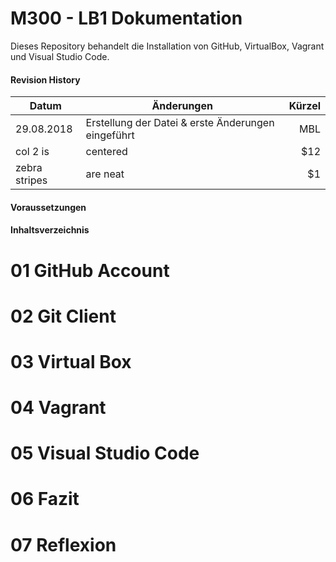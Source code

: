 M300 - LB1 Dokumentation
======

Dieses Repository behandelt die Installation von GitHub, VirtualBox, Vagrant und Visual Studio Code.

#### Revision History

| Datum         | Änderungen                                                | Kürzel  |
| ------------- |-----------------------------------------------------------| -------:|
| 29.08.2018    | Erstellung der Datei & erste Änderungen eingeführt        |   MBL   |
| col 2 is      | centered                                                  |   $12   |
| zebra stripes | are neat                                                  |    $1   |

#### Voraussetzungen

#### Inhaltsverzeichnis

01 GitHub Account
======

02 Git Client
======

03 Virtual Box
======

04 Vagrant
======

05 Visual Studio Code
======

06 Fazit
======

07 Reflexion
======